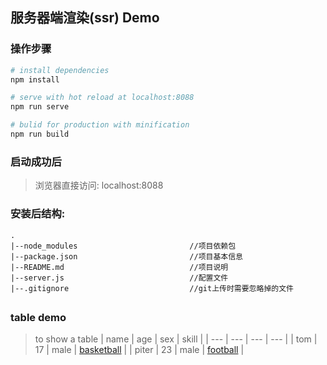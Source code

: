 ## 服务器端渲染(ssr) Demo

### 操作步骤
``` bash
# install dependencies
npm install

# serve with hot reload at localhost:8088
npm run serve

# bulid for production with minification
npm run build
```

### 启动成功后
 > 浏览器直接访问: localhost:8088

### 安装后结构:
```
.
|--node_modules                         //项目依赖包
|--package.json                         //项目基本信息
|--README.md                            //项目说明
|--server.js                            //配置文件
|--.gitignore                           //git上传时需要忽略掉的文件
```

## 

### table demo
> to show a table
| name | age | sex | skill |
| --- | --- | --- | --- |
| tom | 17 | male | [basketball](https://www.baidu.com) |
| piter | 23 | male | [football]() |

